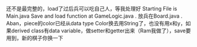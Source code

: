 还不是最完整的，load了过后兵可以吃自己人，等我处理好
Starting File is Main.java
Save and load function at GameLogic.java .
放兵在Board.java .
Aban，piece的color已经从data type Color换去用String了，也没有用x和y，如果derived class有data variable，做setter和getter出来（Ram我做了），save要用到，新的棋子你换一下
